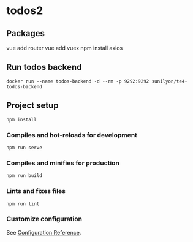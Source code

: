 # todos2

## Packages
vue add router
vue add vuex
npm install axios

## Run todos backend
```
docker run --name todos-backend -d --rm -p 9292:9292 sunilyon/te4-todos-backend
```

## Project setup
```
npm install
```

### Compiles and hot-reloads for development
```
npm run serve
```

### Compiles and minifies for production
```
npm run build
```

### Lints and fixes files
```
npm run lint
```

### Customize configuration
See [Configuration Reference](https://cli.vuejs.org/config/).
